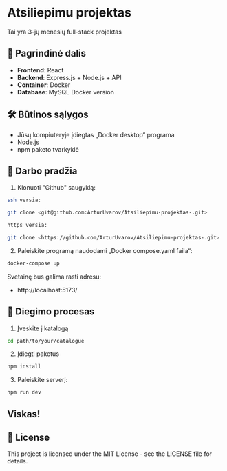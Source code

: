 # Atsiliepimu projektas

Tai yra 3-jų menesių full-stack projektas

## 🚀 Pagrindinė dalis

- **Frontend**: React
- **Backend**: Express.js + Node.js + API
- **Container**: Docker
- **Database**: MySQL Docker version

## 🛠️ Būtinos sąlygos

- Jūsų kompiuteryje įdiegtas „Docker desktop“ programa
- Node.js
- npm paketo tvarkyklė

## 🚦 Darbo pradžia

1. Klonuoti "Github" saugyklą:
```bash
ssh versia:

git clone <git@github.com:ArturUvarov/Atsiliepimu-projektas-.git>

https versia:

git clone <https://github.com/ArturUvarov/Atsiliepimu-projektas-.git>
```

2. Paleiskite programą naudodami „Docker compose.yaml faila“:
```bash
docker-compose up 
```

Svetainę bus galima rasti adresu:
- http://localhost:5173/


## 🤖 Diegimo procesas

1. Įveskite į katalogą
```bash
cd path/to/your/catalogue
```

2. Įdiegti paketus
```bash
npm install
```

3. Paleiskite serverį:
```bash
npm run dev
```

## Viskas!


## 📜 License

This project is licensed under the MIT License - see the LICENSE file for details.

